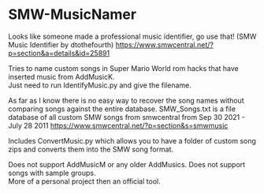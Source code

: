 # SMW-MusicNamer

Looks like someone made a professional music identifier, go use that!  (SMW Music Identifier by dtothefourth)
https://www.smwcentral.net/?p=section&a=details&id=25891


Tries to name custom songs in Super Mario World rom hacks that have inserted music from AddMusicK.  
Just need to run IdentifyMusic.py and give the filename.  

As far as I know there is no easy way to recover the song names without comparing songs against the entire database. 
SMW_Songs.txt is a file database of all custom SMW songs from smwcentral from Sep 30 2021 - July 28 2011
https://www.smwcentral.net/?p=section&s=smwmusic

Includes ConvertMusic.py which allows you to have a folder of custom song zips and converts them into the SMW song format.  

Does not support AddMusicM or any older AddMusics.  Does not support songs with sample groups.  
More of a personal project then an official tool.  

